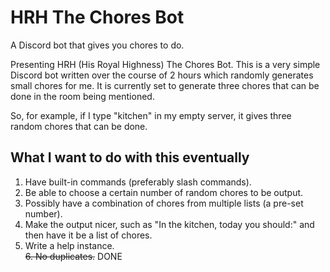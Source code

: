 # HRH The Chores Bot
A Discord bot that gives you chores to do.
<br>

Presenting HRH (His Royal Highness) The Chores Bot. This is a very simple Discord bot written over the course of 2 hours which randomly generates small chores for me.
It is currently set to generate three chores that can be done in the room being mentioned.
<br>

So, for example, if I type "kitchen" in my empty server, it gives three random chores that can be done.
<br>

## What I want to do with this eventually <br>

 1. Have built-in commands (preferably slash commands). <br>
 2. Be able to choose a certain number of random chores to be output. <br>
 3. Possibly have a combination of chores from multiple lists (a pre-set number). <br>
 4. Make the output nicer, such as "In the kitchen, today you should:" and then have it be a list of chores. <br>
 5. Write a help instance. <br>
 ~~6. No duplicates.~~ DONE
